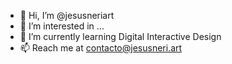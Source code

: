 - 👋 Hi, I’m @jesusneriart
- 👀 I’m interested in ...
- 🌱 I’m currently learning Digital Interactive Design
- 📫 Reach me at contacto@jesusneri.art

<!---
jesusneriart/jesusneriart is a ✨ special ✨ repository because its `README.md` (this file) appears on your GitHub profile.
You can click the Preview link to take a look at your changes.
--->
